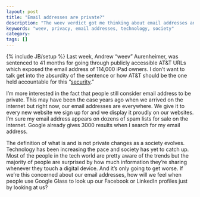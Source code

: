 ```yaml
---
layout: post
title: "Email addresses are private?"
description: "The weev verdict got me thinking about email addresses and how they are no longer private"
keywords: "weev, privacy, email addresses, technology, society"
category:
tags: []
---
```

{% include JB/setup %}
Last week, Andrew “weev” Aurenheimer, was sentenced to 41 months for going through publicly accessible AT&T URLs which exposed the email address of 114,000 iPad owners. I don’t want to talk get into the absurdity of the sentence or how AT&T should be the one held accountable for this “<a href="http://en.wikipedia.org/wiki/Security_through_obscurity" target="_blank">security</a>.”

I’m more interested in the fact that people still consider email address to be private. This may have been the case years ago when we arrived on the internet but right now, our email addresses are everywhere. We give it to every new website we sign up for and we display it proudly on our websites. I’m sure my email address appears on dozens of spam lists for sale on the internet. Google already gives 3000 results when I search for my email address.

The definition of what is and is not private changes as a society evolves. Technology has been increasing the pace and society has yet to catch up. Most of the people in the tech world are pretty aware of the trends but the majority of people are surprised by how much information they’re sharing whenever they touch a digital device. And it’s only going to get worse. If we’re this concerned about our email addresses, how will we feel when people use Google Glass to look up our Facebook or LinkedIn profiles just by looking at us?